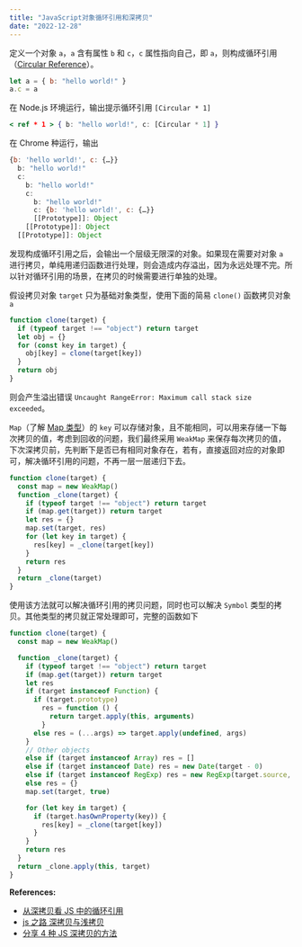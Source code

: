 ```yaml
---
title: "JavaScript对象循环引用和深拷贝"
date: "2022-12-28"
---
```


定义一个对象 `a`，`a` 含有属性 `b` 和 `c`，`c` 属性指向自己，即 `a`，则构成循环引用（[Circular Reference](https://developer.mozilla.org/zh-CN/docs/Web/JavaScript/Memory_Management)）。

```js
let a = { b: "hello world!" }
a.c = a
```

在 Node.js 环境运行，输出提示循环引用 `[Circular * 1]`

```jsx
< ref * 1 > { b: "hello world!", c: [Circular * 1] }
```

在 Chrome 种运行，输出

```jsx
{b: 'hello world!', c: {…}}
  b: "hello world!"
  c:
    b: "hello world!"
    c:
      b: "hello world!"
      c: {b: 'hello world!', c: {…}}
      [[Prototype]]: Object
    [[Prototype]]: Object
  [[Prototype]]: Object
```

发现构成循环引用之后，会输出一个层级无限深的对象。如果现在需要对对象 `a` 进行拷贝，单纯用递归函数进行处理，则会造成内存溢出，因为永远处理不完。所以针对循环引用的场景，在拷贝的时候需要进行单独的处理。

假设拷贝对象 `target` 只为基础对象类型，使用下面的简易 `clone()` 函数拷贝对象 `a`

```js
function clone(target) {
  if (typeof target !== "object") return target
  let obj = {}
  for (const key in target) {
    obj[key] = clone(target[key])
  }
  return obj
}
```

则会产生溢出错误 `Uncaught RangeError: Maximum call stack size exceeded`。

`Map`（了解 [Map 类型](https://developer.mozilla.org/zh-CN/docs/Web/JavaScript/Reference/Global_Objects/Map)）的 `key` 可以存储对象，且不能相同，可以用来存储一下每次拷贝的值，考虑到回收的问题，我们最终采用 `WeakMap` 来保存每次拷贝的值，下次深拷贝前，先判断下是否已有相同对象存在，若有，直接返回对应的对象即可，解决循环引用的问题，不再一层一层递归下去。

```js
function clone(target) {
  const map = new WeakMap()
  function _clone(target) {
    if (typeof target !== "object") return target
    if (map.get(target)) return target
    let res = {}
    map.set(target, res)
    for (let key in target) {
      res[key] = _clone(target[key])
    }
    return res
  }
  return _clone(target)
}
```

使用该方法就可以解决循环引用的拷贝问题，同时也可以解决 `Symbol` 类型的拷贝。其他类型的拷贝就正常处理即可，完整的函数如下

```js
function clone(target) {
  const map = new WeakMap()

  function _clone(target) {
    if (typeof target !== "object") return target
    if (map.get(target)) return target
    let res
    if (target instanceof Function) {
      if (target.prototype)
        res = function () {
          return target.apply(this, arguments)
        }
      else res = (...args) => target.apply(undefined, args)
    }
    // Other objects
    else if (target instanceof Array) res = []
    else if (target instanceof Date) res = new Date(target - 0)
    else if (target instanceof RegExp) res = new RegExp(target.source, target.flags)
    else res = {}
    map.set(target, true)

    for (let key in target) {
      if (target.hasOwnProperty(key)) {
        res[key] = _clone(target[key])
      }
    }
    return res
  }
  return _clone.apply(this, target)
}
```

**References:**

- [从深拷贝看 JS 中的循环引用](https://underglaze-blue.github.io/blog/pages/831fd5/)
- [js 之路 深拷贝与浅拷贝](https://juejin.cn/post/7134970746580762637)
- [分享 4 种 JS 深拷贝的方法](https://cloud.tencent.com/developer/article/2019581)
